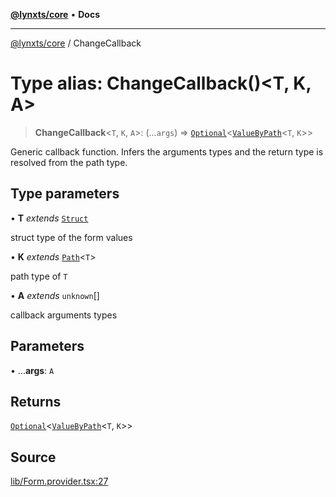 [**@lynxts/core**](../README.md) • **Docs**

***

[@lynxts/core](../README.md) / ChangeCallback

# Type alias: ChangeCallback()\<T, K, A\>

> **ChangeCallback**\<`T`, `K`, `A`\>: (...`args`) => [`Optional`](Optional.md)\<[`ValueByPath`](ValueByPath.md)\<`T`, `K`\>\>

Generic callback function. Infers the arguments types and the return type is
resolved from the path type.

## Type parameters

• **T** *extends* [`Struct`](Struct.md)

struct type of the form values

• **K** *extends* [`Path`](Path.md)\<`T`\>

path type of `T`

• **A** *extends* `unknown`[]

callback arguments types

## Parameters

• ...**args**: `A`

## Returns

[`Optional`](Optional.md)\<[`ValueByPath`](ValueByPath.md)\<`T`, `K`\>\>

## Source

[lib/Form.provider.tsx:27](https://github.com/JoseLion/lynxts/blob/main/packages/core/src/lib/Form.provider.tsx#L27)
